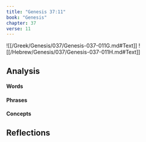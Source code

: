 ```yaml
---
title: "Genesis 37:11"
book: "Genesis"
chapter: 37
verse: 11
---
```

![[/Greek/Genesis/037/Genesis-037-011G.md#Text]]
![[/Hebrew/Genesis/037/Genesis-037-011H.md#Text]]

## Analysis

#### Words

#### Phrases

#### Concepts

## Reflections
